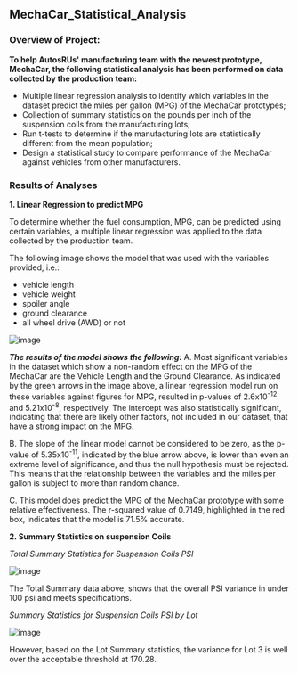 ## MechaCar_Statistical_Analysis

### **Overview of Project:**

**To help AutosRUs' manufacturing team with the newest prototype, MechaCar, the following statistical analysis has been performed on data collected by the production team:**
- Multiple linear regression analysis to identify which variables in the dataset predict the miles per gallon (MPG) of the MechaCar prototypes;
- Collection of summary statistics on the pounds per inch of the suspension coils from the manufacturing lots;
- Run t-tests to determine if the manufacturing lots are statistically different from the mean population;
- Design a statistical study to compare performance of the MechaCar against vehicles from other manufacturers.

### **Results of Analyses**

**1.  Linear Regression to predict MPG**

To determine whether the fuel consumption, MPG, can be predicted using certain variables, a multiple linear regression was applied to the data collected by the production team.

The following image shows the model that was used with the variables provided, i.e.:
  - vehicle length
  - vehicle weight
  - spoiler angle
  - ground clearance
  - all wheel drive (AWD) or not

![image](https://user-images.githubusercontent.com/82583576/127779743-8f62e66d-5be6-4527-9ed5-d9841feb52a4.png)

***The results of the model shows the following:***
A. Most significant variables in the dataset which show a non-random effect on the MPG of the MechaCar are the Vehicle Length and the Ground Clearance. 
   As indicated by the green arrows in the image above, a linear regression model run on these variables against figures for MPG, resulted in p-values of 2.6x10<sup>-12</sup>      and 5.21x10<sup>-8</sup>, respectively. 
   The intercept was also statistically significant, indicating that there are likely other factors, not included in our dataset, that have a strong impact on the MPG.
   
B. The slope of the linear model cannot be considered to be zero, as the p-value of 5.35x10<sup>-11</sup>, indicated by the blue arrow above, is lower than even an extreme          level of significance, and thus the null hypothesis must be rejected. This means that the relationship between the variables and the miles per gallon is subject to more than    random chance.

C. This model does predict the MPG of the MechaCar prototype with some relative effectiveness. The r-squared value of 0.7149, highlighted in the red box, indicates that the        model is 71.5% accurate.


**2.  Summary Statistics on suspension Coils**

*Total Summary Statistics for Suspension Coils PSI*

![image](https://user-images.githubusercontent.com/82583576/127781893-f40c5c87-057c-4307-a604-f8d69a45721b.png)

The Total Summary data above, shows that the overall PSI variance in under 100 psi and meets specifications.

*Summary Statistics for Suspension Coils PSI by Lot*

![image](https://user-images.githubusercontent.com/82583576/127781911-916ce20a-b55c-43fe-a8cf-eaf6725bde9e.png)


However, based on the Lot Summary statistics, the variance for Lot 3 is well over the acceptable threshold at 170.28.





